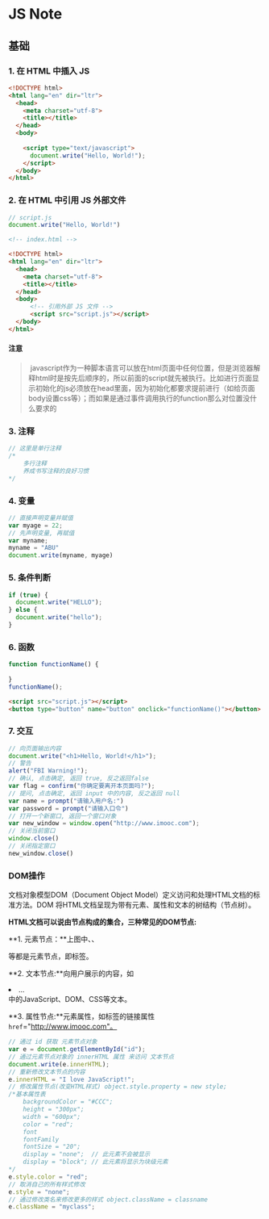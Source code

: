 # JS Note

## 基础

### 1. 在 HTML 中插入 JS

```html
<!DOCTYPE html>
<html lang="en" dir="ltr">
  <head>
    <meta charset="utf-8">
    <title></title>
  </head>
  <body>
      
    <script type="text/javascript">
      document.write("Hello, World!");
    </script>
  </body>
</html>
```

### 2. 在 HTML 中引用 JS 外部文件

```js
// script.js
document.write("Hello, World!")
```

```html
<!-- index.html -->

<!DOCTYPE html>
<html lang="en" dir="ltr">
  <head>
    <meta charset="utf-8">
    <title></title>
  </head>
  <body>
      <!-- 引用外部 JS 文件 -->
      <script src="script.js"></script>
  </body>
</html>
```

#### 注意

>  javascript作为一种脚本语言可以放在html页面中任何位置，但是浏览器解释html时是按先后顺序的，所以前面的script就先被执行。比如进行页面显示初始化的js必须放在head里面，因为初始化都要求提前进行（如给页面body设置css等）；而如果是通过事件调用执行的function那么对位置没什么要求的

### 3. 注释

```javascript
// 这里是单行注释
/*
	多行注释
	养成书写注释的良好习惯
*/
```

### 4. 变量

```javascript
// 直接声明变量并赋值
var myage = 22;
// 先声明变量, 再赋值
var myname;
myname = "ABU"
document.write(myname, myage)
```

### 5. 条件判断

```javascript
if (true) {
  document.write("HELLO");
} else {
  document.write("hello");
}
```

### 6. 函数

```javascript
function functionName() {
  
}
functionName();
```

```html
<script src="script.js"></script>
<button type="button" name="button" onclick="functionName()"></button>
```

### 7. 交互

```javascript
// 向页面输出内容
document.write("<h1>Hello, World!</h1>");
// 警告
alert("FBI Warning!");
// 确认, 点击确定, 返回 true, 反之返回false 
var flag = confirm("你确定要离开本页面吗?");
// 提问, 点击确定, 返回 input 中的内容, 反之返回 null
var name = prompt("请输入用户名:")
var password = prompt("请输入口令")
// 打开一个新窗口, 返回一个窗口对象
var new_window = window.open("http://www.imooc.com");
// 关闭当前窗口
window.close()
// 关闭指定窗口
new_window.close()
```



### DOM操作

文档对象模型DOM（Document Object Model）定义访问和处理HTML文档的标准方法。DOM 将HTML文档呈现为带有元素、属性和文本的树结构（节点树）。

 **HTML文档可以说由节点构成的集合，三种常见的DOM节点:**

**1. 元素节点：**上图中<html>、<body>、<p>等都是元素节点，即标签。

**2. 文本节点:**向用户展示的内容，如<li>...</li>中的JavaScript、DOM、CSS等文本。

**3. 属性节点:**元素属性，如<a>标签的链接属性`href`="http://www.imooc.com"。



```javascript
// 通过 id 获取 元素节点对象
var e = document.getElementById("id");
// 通过元素节点对象的 innerHTML 属性 来访问 文本节点
document.write(e.innerHTML);
// 重新修改文本节点的内容
e.innerHTML = "I love JavaScript!";
// 修改属性节点(改变HTML样式) object.style.property = new style;
/*基本属性表
	backgroundColor = "#CCC";
	height = "300px";
	width = "600px";
	color = "red";
	font
	fontFamily
	fontSize = "20";
	display = "none";  // 此元素不会被显示
	display = "block"; // 此元素将显示为块级元素
*/
e.style.color = "red";
// 取消自己的所有样式修改
e.style = "none";
// 通过修改类名来修改更多的样式 object.className = classname
e.className = "myclass";

```

